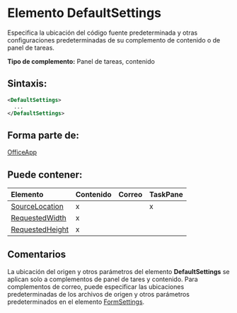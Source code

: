 
# <a name="defaultsettings-element"></a>Elemento DefaultSettings
Especifica la ubicación del código fuente predeterminada y otras configuraciones predeterminadas de su complemento de contenido o de panel de tareas.

 **Tipo de complemento:** Panel de tareas, contenido


## <a name="syntax:"></a>Sintaxis:


```XML
<DefaultSettings>
  ...
</DefaultSettings>
```


## <a name="contained-in:"></a>Forma parte de:

[OfficeApp](../../reference/manifest/officeapp.md)


## <a name="can-contain:"></a>Puede contener:



|**Elemento**|**Contenido**|**Correo**|**TaskPane**|
|:-----|:-----|:-----|:-----|
|[SourceLocation](../../reference/manifest/sourcelocation.md)|x||x|
|[RequestedWidth](../../reference/manifest/requestedwidth.md)|x|||
|[RequestedHeight](../../reference/manifest/requestedheight.md)|x|||

## <a name="remarks"></a>Comentarios

La ubicación del origen y otros parámetros del elemento **DefaultSettings** se aplican solo a complementos de panel de tares y contenido. Para complementos de correo, puede especificar las ubicaciones predeterminadas de los archivos de origen y otros parámetros predeterminados en el elemento [FormSettings](../../reference/manifest/formsettings.md).

